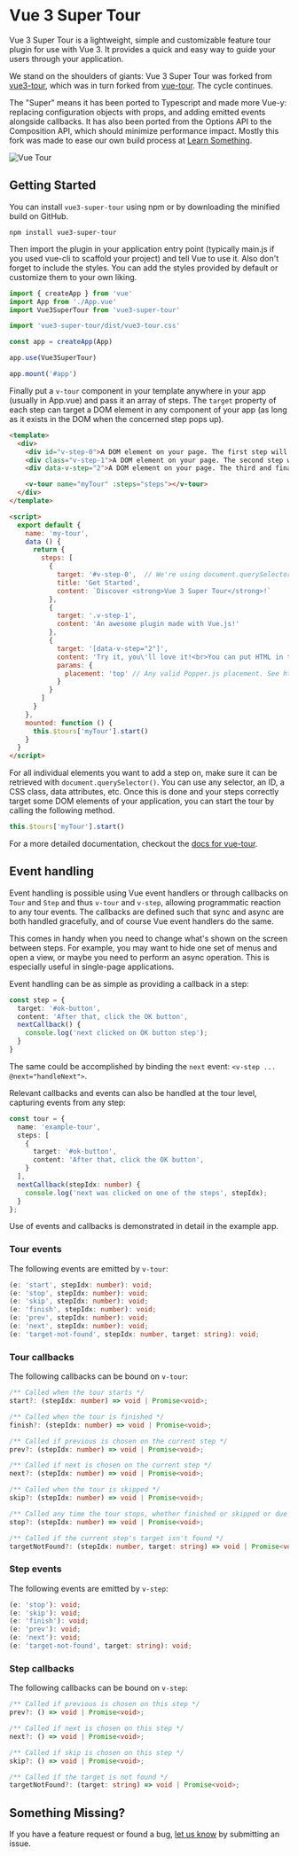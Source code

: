 # Vue 3 Super Tour

Vue 3 Super Tour is a lightweight, simple and customizable feature tour plugin for use with Vue 3. It provides a quick and easy way to guide your users through your application.

We stand on the shoulders of giants: Vue 3 Super Tour was forked from [vue3-tour](https://github.com/alexandreDavid/vue3-tour), which was in turn forked from [vue-tour](https://github.com/pulsardev/vue-tour). The cycle continues.

The "Super" means it has been ported to Typescript and made more Vue-y: replacing configuration objects with props, and adding emitted events alongside callbacks. It has also been ported from the Options API to the Composition API, which should minimize performance impact. Mostly this fork was made to ease our own build process at [Learn Something](https://github.com/LearnSomethingTeam).

![Vue Tour](./screenshot.gif "Vue Tour")


## Getting Started

You can install `vue3-super-tour` using npm or by downloading the minified build on GitHub.

```
npm install vue3-super-tour
```

Then import the plugin in your application entry point (typically main.js if you used vue-cli to scaffold your project) and tell Vue to use it. Also don't forget to include the styles. You can add the styles provided by default or customize them to your own liking.

```javascript
import { createApp } from 'vue'
import App from './App.vue'
import Vue3SuperTour from 'vue3-super-tour'

import 'vue3-super-tour/dist/vue3-tour.css'

const app = createApp(App)

app.use(Vue3SuperTour)

app.mount('#app')
```

Finally put a `v-tour` component in your template anywhere in your app (usually in App.vue) and pass it an array of steps.
The `target` property of each step can target a DOM element in any component of your app (as long as it exists in the DOM when the concerned step pops up).

```html
<template>
  <div>
    <div id="v-step-0">A DOM element on your page. The first step will pop on this element because its ID is 'v-step-0'.</div>
    <div class="v-step-1">A DOM element on your page. The second step will pop on this element because its ID is 'v-step-1'.</div>
    <div data-v-step="2">A DOM element on your page. The third and final step will pop on this element because its ID is 'v-step-2'.</div>

    <v-tour name="myTour" :steps="steps"></v-tour>
  </div>
</template>

<script>
  export default {
    name: 'my-tour',
    data () {
      return {
        steps: [
          {
            target: '#v-step-0',  // We're using document.querySelector() under the hood
            title: 'Get Started',
            content: `Discover <strong>Vue 3 Super Tour</strong>!`
          },
          {
            target: '.v-step-1',
            content: 'An awesome plugin made with Vue.js!'
          },
          {
            target: '[data-v-step="2"]',
            content: 'Try it, you\'ll love it!<br>You can put HTML in the steps and completely customize the DOM to suit your needs.',
            params: {
              placement: 'top' // Any valid Popper.js placement. See https://popper.js.org/popper-documentation.html#Popper.placements
            }
          }
        ]
      }
    },
    mounted: function () {
      this.$tours['myTour'].start()
    }
  }
</script>
```

For all individual elements you want to add a step on, make sure it can be retrieved with `document.querySelector()`. You can use any selector, an ID, a CSS class, data attributes, etc.
Once this is done and your steps correctly target some DOM elements of your application, you can start the tour by calling the following method.

```javascript
this.$tours['myTour'].start()
```

For a more detailed documentation, checkout the [docs for vue-tour](https://github.com/pulsardev/vue-tour/wiki).

## Event handling

Event handling is possible using Vue event handlers or through callbacks on `Tour` and `Step` and thus `v-tour` and `v-step`, allowing programmatic reaction to any tour events. The callbacks are defined such that sync and async are both handled gracefully, and of course Vue event handlers do the same.

This comes in handy when you need to change what's shown on the screen between steps. For example, you may want to hide
one set of menus and open a view, or maybe you need to perform an async operation. This is especially useful in single-page applications.

Event handling can be as simple as providing a callback in a step:

```typescript
const step = {
  target: '#ok-button',
  content: 'After that, click the OK button',
  nextCallback() {
    console.log('next clicked on OK button step');
  }
}
```

The same could be accomplished by binding the `next` event: `<v-step ... @next="handleNext">`.

Relevant callbacks and events can also be handled at the tour level, capturing events from any step:

```typescript
const tour = {
  name: 'example-tour',
  steps: [
    {
      target: '#ok-button',
      content: 'After that, click the OK button',
    }
  ],
  nextCallback(stepIdx: number) {
    console.log('next was clicked on one of the steps', stepIdx);
  }
};
```

Use of events and callbacks is demonstrated in detail in the example app.

### Tour events

The following events are emitted by `v-tour`:
```typescript
(e: 'start', stepIdx: number): void;
(e: 'stop', stepIdx: number): void;
(e: 'skip', stepIdx: number): void;
(e: 'finish', stepIdx: number): void;
(e: 'prev', stepIdx: number): void;
(e: 'next', stepIdx: number): void;
(e: 'target-not-found', stepIdx: number, target: string): void;
```

### Tour callbacks

The following callbacks can be bound on `v-tour`:

```typescript
/** Called when the tour starts */
start?: (stepIdx: number) => void | Promise<void>;

/** Called when the tour is finished */
finish?: (stepIdx: number) => void | Promise<void>;

/** Called if previous is chosen on the current step */
prev?: (stepIdx: number) => void | Promise<void>;

/** Called if next is chosen on the current step */
next?: (stepIdx: number) => void | Promise<void>;

/** Called when the tour is skipped */
skip?: (stepIdx: number) => void | Promise<void>;

/** Called any time the tour stops, whether finished or skipped or due to an error */
stop?: (stepIdx: number) => void | Promise<void>;

/** Called if the current step's target isn't found */
targetNotFound?: (stepIdx: number, target: string) => void | Promise<void>;
```

### Step events

The following events are emitted by `v-step`:

```typescript
(e: 'stop'): void;
(e: 'skip'): void;
(e: 'finish'): void;
(e: 'prev'): void;
(e: 'next'): void;
(e: 'target-not-found', target: string): void;
```

### Step callbacks

The following callbacks can be bound on `v-step`:

```typescript
/** Called if previous is chosen on this step */
prev?: () => void | Promise<void>;

/** Called if next is chosen on this step */
next?: () => void | Promise<void>;

/** Called if skip is chosen on this step */
skip?: () => void | Promise<void>;

/** Called if the target is not found */
targetNotFound?: (target: string) => void | Promise<void>;
```

## Something Missing?

If you have a feature request or found a bug, [let us know](https://github.com/LearnSomethingTeam/vue3-super-tour/issues) by submitting an issue.
